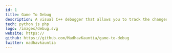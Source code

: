 ```yaml
---
id: 1
title: Game To Debug
description: A visual C++ debugger that allows you to track the changes in your code at every step.
tech: python js php
logo: /images/debug.svg
website: https://
github: https://github.com/MadhavKauntia/game-to-debug
twitter: madhavkauntia
---
```


